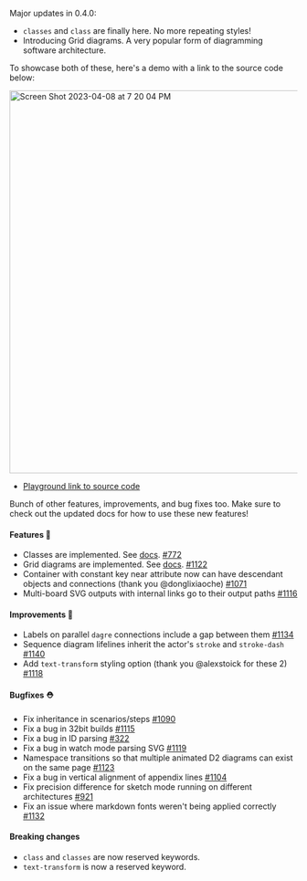 Major updates in 0.4.0:

- `classes` and `class` are finally here. No more repeating styles!
- Introducing Grid diagrams. A very popular form of diagramming software architecture.

To showcase both of these, here's a demo with a link to the source code below:

<img width="671" alt="Screen Shot 2023-04-08 at 7 20 04 PM" src="https://user-images.githubusercontent.com/3120367/230750853-5925f8a1-98bc-4f51-b6f7-26ada4534a58.png" />

- [Playground link to source code](https://play.d2lang.com/?script=nJRPbvMgEMX3nGIU6Vt-zp82bcoBeg-Mpw4yBhdD0qjK3SvAJMENatWFF8zDjx9vRlwyo7Al4bjKt4FCLRnvCJk6TuGTABz3wiKM744ZjBWAkCqFxSKsgieF9WYVlsEw7QSIzsFlqsQbU-DaqDepj2hq6XLxf_KMlmcSv1pq3iXr2Tl5BhTcMKDhbEzG14HKaSJfw0zHT0zNEGMgV4QzIZ54XYWIaBZOUDZF5aGoPBaVbVF5KirPRWVXVF7uKqRhbYsGULVCTUlPfdmtfGOmn0JXyKwh00ChaJHcJpoFfduTywzkE7BLuTN1gkbzDg1w3Q_MiloiGKes6P8GJ_2DcWH5BWCahXuEAP7pobC3dhjpculXY2XRGDZa47ituO6XDR7-bV7jNarx0KaLcRHRfoZutWwy3p4Zrb_T3pTvB3oUyr9qVXakFMp95KWecT3b1bkajUKLs_pXAAAA__8%3D&sketch=1&)

Bunch of other features, improvements, and bug fixes too. Make sure to check out the updated docs for how to use these new features!

#### Features 🚀

- Classes are implemented. See [docs](https://d2lang.com/tour/classes/). [#772](https://github.com/terrastruct/d2/pull/772)
- Grid diagrams are implemented. See [docs](https://d2lang.com/tour/grid-diagrams/). [#1122](https://github.com/terrastruct/d2/pull/1122)
- Container with constant key near attribute now can have descendant objects and connections (thank you @donglixiaoche) [#1071](https://github.com/terrastruct/d2/pull/1071)
- Multi-board SVG outputs with internal links go to their output paths [#1116](https://github.com/terrastruct/d2/pull/1116)

#### Improvements 🧹

- Labels on parallel `dagre` connections include a gap between them [#1134](https://github.com/terrastruct/d2/pull/1134)
- Sequence diagram lifelines inherit the actor's `stroke` and `stroke-dash` [#1140](https://github.com/terrastruct/d2/pull/1140)
- Add `text-transform` styling option (thank you @alexstoick for these 2) [#1118](https://github.com/terrastruct/d2/pull/1118)

#### Bugfixes ⛑️

- Fix inheritance in scenarios/steps [#1090](https://github.com/terrastruct/d2/pull/1090)
- Fix a bug in 32bit builds [#1115](https://github.com/terrastruct/d2/issues/1115)
- Fix a bug in ID parsing [#322](https://github.com/terrastruct/d2/issues/322)
- Fix a bug in watch mode parsing SVG [#1119](https://github.com/terrastruct/d2/issues/1119)
- Namespace transitions so that multiple animated D2 diagrams can exist on the same page [#1123](https://github.com/terrastruct/d2/issues/1123)
- Fix a bug in vertical alignment of appendix lines [#1104](https://github.com/terrastruct/d2/issues/1104)
- Fix precision difference for sketch mode running on different architectures [#921](https://github.com/terrastruct/d2/issues/921)
- Fix an issue where markdown fonts weren't being applied correctly [#1132](https://github.com/terrastruct/d2/issues/1132)

#### Breaking changes

- `class` and `classes` are now reserved keywords.
- `text-transform` is now a reserved keyword.

